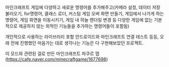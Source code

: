 마인크래프트 게임에 다양하고 새로운 명령어를 추가해주고(카메라 설정, 데이터 저장 불러오기, for명령어, 클래스 로더, 커스텀 게임 오버 화면 만들기, 게임에서 나가게 하는 명령어, 게임 화면을 이동시키기, 게임 내 하늘 렌더링 변경 등 다양한 게임에 없는 기본적으로 제공하지 않는 외적인 기능들을 추가하는 명령어들이 포함됨)

개인적으로 사용하는 라이브러리 포함
안드로이드와 마인크래프트 연결 테스트 등등, 오래 전에 진행했던 마음가는 대로 생각나는 기능은 다 구현해보았던 프로젝트.


이 모드와 관련된 걸로 만든 마인크래프트 파쿠르 맵(https://cafe.naver.com/minecraftgame/1677698)
